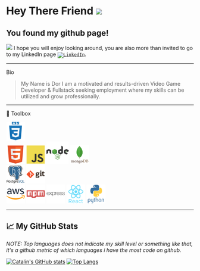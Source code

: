 # Hey There Friend <img src="https://raw.githubusercontent.com/MartinHeinz/MartinHeinz/master/wave.gif" width="30px">


## You found my github page!
<img src="https://img.shields.io/github/followers/Ckrcok?style=social" width="120px">
I hope you will enjoy looking around, you are also more than invited to go to my LinkedIn page <a href="https://www.linkedin.com/in/dorz/" ><code><img src="https://cdn.worldvectorlogo.com/logos/linkedin-icon-2.svg" alt="LinkedIn" width="20" height="20"/></code></a>.
 
 
---
Bio

> My Name is Dor I am a motivated and results-driven Video Game Developer & Fullstack seeking employment where my skills can be utilized and grow professionally.


---

🧰 Toolbox

<code><img src="https://github.com/devicons/devicon/blob/master/icons/css3/css3-plain-wordmark.svg" alt="CSS" width="50" height="50"/></code>
<code> <img src="https://github.com/devicons/devicon/blob/master/icons/html5/html5-original.svg" alt="HTML" width="50" height="50"/></code>
<code><img src="https://github.com/devicons/devicon/blob/master/icons/javascript/javascript-original.svg" alt="JavaScript" width="50" height="50"/></code>
<code><img src="https://github.com/devicons/devicon/blob/master/icons/nodejs/nodejs-original-wordmark.svg" alt="NodeJS" width="60" height="60"/></code>
<code><img src="https://github.com/devicons/devicon/blob/master/icons/mongodb/mongodb-original-wordmark.svg" alt="MongoDB" width="50" height="50"/></code>
<code>
<img src="https://github.com/devicons/devicon/blob/master/icons/postgresql/postgresql-original-wordmark.svg" alt="PostgreSQL" width="50" height="50"/></code>
<code><img src="https://github.com/devicons/devicon/blob/master/icons/git/git-original-wordmark.svg" alt="Git" width="50" height="50"/></code>
<code>
<img src="https://github.com/devicons/devicon/blob/master/icons/amazonwebservices/amazonwebservices-original-wordmark.svg" alt="AWS" width="50" height="50"/></code>
<code><img src="https://github.com/devicons/devicon/blob/master/icons/npm/npm-original-wordmark.svg" alt="npm" width="50" height="50"/></code>
<code><img src="https://github.com/devicons/devicon/blob/master/icons/express/express-original-wordmark.svg" alt="ExpressJS" width="50" height="50"/></code>
<code><img src="https://github.com/devicons/devicon/blob/master/icons/react/react-original-wordmark.svg" alt="ExpressJS" width="50" height="50"/></code>
<code><img src="https://github.com/devicons/devicon/blob/master/icons/python/python-original-wordmark.svg" alt="ExpressJS" width="50" height="50"/></code>

---

## &#x1f4c8; My GitHub Stats

*NOTE: Top languages does not indicate my skill level or something like that, it's a github metric of which languages i have the most code on github.*

[![Catalin's GitHub stats](https://github-readme-stats.vercel.app/api?username=Ckrcok&theme=radical)](https://github.com/anuraghazra/github-readme-stats)
[![Top Langs](https://github-readme-stats.vercel.app/api/top-langs/?username=anuraghazra&layout=compact&theme=radical)](https://github.com/anuraghazra/github-readme-stats)

<!--
**Ckrcok/Ckrcok** is a ✨ _special_ ✨ repository because its `README.md` (this file) appears on your GitHub profile.

Here are some ideas to get you started:

- 🔭 I’m currently working on ...
- 🌱 I’m currently learning ...
- 👯 I’m looking to collaborate on ...
- 🤔 I’m looking for help with ...
- 💬 Ask me about ...
- 📫 How to reach me: ...
- 😄 Pronouns: ...
- ⚡ Fun fact: ...
-->
